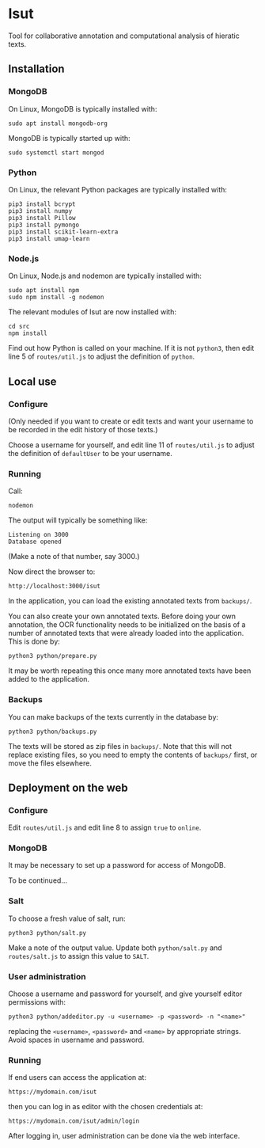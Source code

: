 # Isut

Tool for collaborative annotation and computational analysis of hieratic texts.

## Installation

### MongoDB

On Linux, MongoDB is typically installed with:

```
sudo apt install mongodb-org

```
MongoDB is typically started up with:

```
sudo systemctl start mongod
```

### Python

On Linux, the relevant Python packages are typically installed with:

```
pip3 install bcrypt
pip3 install numpy
pip3 install Pillow
pip3 install pymongo
pip3 install scikit-learn-extra
pip3 install umap-learn
```

### Node.js

On Linux, Node.js and nodemon are typically installed with:

```
sudo apt install npm
sudo npm install -g nodemon
```

The relevant modules of Isut are now installed with:

```
cd src
npm install
```

Find out how Python is called on your machine. If it is not ``python3``, then
edit line 5 of ``routes/util.js`` to adjust the definition of ``python``.

## Local use

### Configure

(Only needed if you want to create or edit texts and want
your username to be recorded in the edit history of those texts.)

Choose a username for yourself,
and edit line 11 of ``routes/util.js`` to
adjust the definition of ``defaultUser`` to be your username.

### Running

Call:

```
nodemon
```

The output will typically be something like:

```
Listening on 3000
Database opened
```

(Make a note of that number, say 3000.)

Now direct the browser to:

```
http://localhost:3000/isut
```

In the application, you can load the existing annotated texts from ``backups/``. 

You can also create your own annotated texts. Before doing your own annotation, the OCR
functionality needs to be initialized on the basis of a number of annotated texts
that were already loaded into the application. This is done by:

```
python3 python/prepare.py
```

It may be worth repeating this once many more annotated texts have been added to the
application.

### Backups

You can make backups of the texts currently in the database by:

```
python3 python/backups.py
```

The texts will be stored as zip files in ``backups/``. Note that this will not replace
existing files, so you need to empty the contents of ``backups/`` first, or
move the files elsewhere.

## Deployment on the web

### Configure

Edit ``routes/util.js`` and edit line 8 to assign ``true`` to ``online``.

### MongoDB

It may be necessary to set up a password for access of MongoDB.

To be continued...

### Salt

To choose a fresh value of salt, run:

```
python3 python/salt.py
```

Make a note of the output value. Update both ``python/salt.py`` and ``routes/salt.js`` 
to assign this value to ``SALT``.

### User administration

Choose a username and password for yourself, and give yourself editor
permissions with:

```
python3 python/addeditor.py -u <username> -p <password> -n "<name>"
```

replacing the ``<username>``, ``<password>`` and ``<name>`` by appropriate
strings. Avoid spaces in username and password.

### Running

If end users can access the application at:

```
https://mydomain.com/isut
```

then you can log in as editor with the chosen credentials at:

```
https://mydomain.com/isut/admin/login
```

After logging in, user administration can be done via the web interface.
